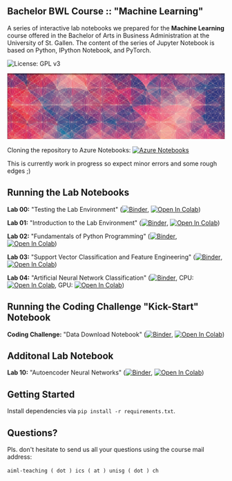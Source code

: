 ## Bachelor BWL Course :: "Machine Learning"

A series of interactive lab notebooks we prepared for the **Machine Learning** course offered in the Bachelor of Arts in Business Administration at the University of St. Gallen. The content of the series of Jupyter Notebook is based on Python, IPython Notebook, and PyTorch.

![License: GPL v3](https://img.shields.io/badge/License-GPLv3-blue.svg)

![Course Banner](https://github.com/GitiHubi/courseML/blob/master/banner.png)

Cloning the repository to Azure Notebooks: [![Azure Notebooks](https://notebooks.azure.com/launch.png)](https://notebooks.azure.com/import/gh/GitiHubi/courseML)

This is currently work in progress so expect minor errors and some rough edges ;)

## Running the Lab Notebooks

**Lab 00:** "Testing the Lab Environment" ([![Binder](https://mybinder.org/badge_logo.svg)](https://mybinder.org/v2/gh/GitiHubi/courseML/master?filepath=lab_00%2Fml_lab_00.ipynb), [![Open In Colab](https://colab.research.google.com/assets/colab-badge.svg)](https://colab.research.google.com/github/GitiHubi/courseML/blob/master/lab_00/ml_lab_00.ipynb))

**Lab 01:** "Introduction to the Lab Environment" ([![Binder](https://mybinder.org/badge_logo.svg)](https://mybinder.org/v2/gh/GitiHubi/courseML/master?filepath=lab_01%2Fml_lab_01.ipynb), [![Open In Colab](https://colab.research.google.com/assets/colab-badge.svg)](https://colab.research.google.com/github/GitiHubi/courseML/blob/master/lab_01/ml_colab_01.ipynb))

**Lab 02:** "Fundamentals of Python Programming" ([![Binder](https://mybinder.org/badge_logo.svg)](https://mybinder.org/v2/gh/GitiHubi/courseML/master?filepath=lab_02%2Fml_lab_02.ipynb), [![Open In Colab](https://colab.research.google.com/assets/colab-badge.svg)](https://colab.research.google.com/github/GitiHubi/courseML/blob/master/lab_02/ml_colab_02.ipynb))

**Lab 03:** "Support Vector Classification and Feature Engineering" ([![Binder](https://mybinder.org/badge_logo.svg)](https://mybinder.org/v2/gh/GitiHubi/courseML/master?filepath=lab_03%2Fml_lab_03.ipynb), [![Open In Colab](https://colab.research.google.com/assets/colab-badge.svg)](https://colab.research.google.com/github/GitiHubi/courseML/blob/master/lab_03/ml_colab_03.ipynb))

**Lab 04:** "Artificial Neural Network Classification" ([![Binder](https://mybinder.org/badge_logo.svg)](https://mybinder.org/v2/gh/GitiHubi/courseML/master?filepath=lab_04%2Fml_lab_04.ipynb), CPU: [![Open In Colab](https://colab.research.google.com/assets/colab-badge.svg)](https://colab.research.google.com/github/GitiHubi/courseML/blob/master/lab_04/ml_colab_04.ipynb), GPU: [![Open In Colab](https://colab.research.google.com/assets/colab-badge.svg)](https://colab.research.google.com/github/GitiHubi/courseML/blob/master/lab_04/ml_colab_04_gpu.ipynb))

## Running the Coding Challenge "Kick-Start" Notebook

**Coding Challenge:** "Data Download Notebook" ([![Binder](https://mybinder.org/badge_logo.svg)](https://mybinder.org/v2/gh/GitiHubi/courseML/master?filepath=challenge%2Faiml_challenge_kickstart.ipynb), [![Open In Colab](https://colab.research.google.com/assets/colab-badge.svg)](https://colab.research.google.com/github/GitiHubi/courseML/blob/master/challenge/aiml_challenge_kickstart.ipynb))

## Additonal Lab Notebook

**Lab 10:** "Autoencoder Neural Networks" ([![Binder](https://mybinder.org/badge_logo.svg)](https://mybinder.org/v2/gh/GitiHubi/courseML/master?filepath=lab_10%2Fml_lab_10.ipynb), [![Open In Colab](https://colab.research.google.com/assets/colab-badge.svg)](https://colab.research.google.com/github/GitiHubi/courseML/blob/master/lab_10/ml_colab_10.ipynb))

<!--- to be ignored -->

## Getting Started

Install dependencies via `pip install -r requirements.txt`.

## Questions?

Pls. don't hesitate to send us all your questions using the course mail address: 

`aiml-teaching ( dot ) ics ( at ) unisg ( dot ) ch`  

